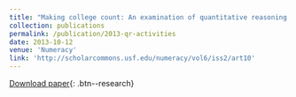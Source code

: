 ```yaml
---
title: "Making college count: An examination of quantitative reasoning activities in higher education "
collection: publications
permalink: /publication/2013-qr-activities
date: 2013-10-12
venue: 'Numeracy'
link: 'http://scholarcommons.usf.edu/numeracy/vol6/iss2/art10'
---
```

[Download paper]('https://scholarcommons.usf.edu/cgi/viewcontent.cgi?article=1127&context=numeracy'){: .btn--research}